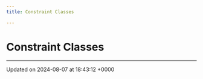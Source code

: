 ```yaml
---
title: Constraint Classes

---
```


# Constraint Classes








-------------------------------

Updated on 2024-08-07 at 18:43:12 +0000